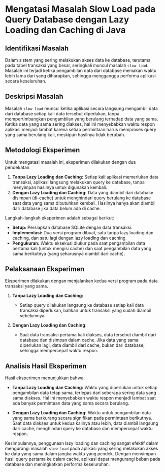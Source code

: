# Mengatasi Masalah Slow Load pada Query Database dengan Lazy Loading dan Caching di Java

## Identifikasi Masalah
Dalam sistem yang sering melakukan akses data ke database, terutama pada tabel transaksi yang besar, seringkali muncul masalah `slow load`. Masalah ini terjadi ketika pengambilan data dari database memakan waktu lebih lama dari yang diharapkan, sehingga mengganggu performa aplikasi secara keseluruhan.

## Deskripsi Masalah
Masalah `slow load` muncul ketika aplikasi secara langsung mengambil data dari database setiap kali data tersebut diperlukan, tanpa mempertimbangkan pengambilan yang berulang terhadap data yang sama. Ketika data yang sama sering diakses, hal ini menyebabkan waktu respon aplikasi menjadi lambat karena setiap permintaan harus memproses query yang sama berulang kali, meskipun hasilnya tidak berubah.

## Metodologi Eksperimen
Untuk mengatasi masalah ini, eksperimen dilakukan dengan dua pendekatan:
1. **Tanpa Lazy Loading dan Caching:** Setiap kali aplikasi memerlukan data transaksi, aplikasi langsung melakukan query ke database, tanpa menyimpan hasilnya untuk digunakan kembali.
2. **Dengan Lazy Loading dan Caching:** Data yang diambil dari database disimpan (di-cache) untuk menghindari query berulang ke database saat data yang sama dibutuhkan kembali. Hasilnya hanya akan diambil dari database jika data belum ada di cache.

Langkah-langkah eksperimen adalah sebagai berikut:
- **Setup:** Persiapkan database SQLite dengan data transaksi.
- **Implementasi:** Dua versi program dibuat, satu tanpa lazy loading dan caching, dan satu lagi dengan lazy loading dan caching.
- **Pengukuran:** Waktu eksekusi diukur pada saat pengambilan data pertama kali (untuk mengisi cache) dan saat pengambilan data yang sama berikutnya (yang seharusnya diambil dari cache).

## Pelaksanaan Eksperimen
Eksperimen dilakukan dengan menjalankan kedua versi program pada data transaksi yang sama.

1. **Tanpa Lazy Loading dan Caching:**
    - Setiap query dilakukan langsung ke database setiap kali data transaksi diperlukan, bahkan untuk transaksi yang sudah diambil sebelumnya.

2. **Dengan Lazy Loading dan Caching:**
    - Saat data transaksi pertama kali diakses, data tersebut diambil dari database dan disimpan dalam cache. Jika data yang sama diperlukan lagi, data diambil dari cache, bukan dari database, sehingga mempercepat waktu respon.

## Analisis Hasil Eksperimen
Hasil eksperimen menunjukkan bahwa:

- **Tanpa Lazy Loading dan Caching:** Waktu yang diperlukan untuk setiap pengambilan data tetap sama, terlepas dari seberapa sering data yang sama diakses. Hal ini menyebabkan waktu respon menjadi lambat saat ada banyak permintaan data yang sama secara berulang.

- **Dengan Lazy Loading dan Caching:** Waktu untuk pengambilan data yang sama berkurang secara signifikan pada permintaan berikutnya. Saat data diakses untuk kedua kalinya atau lebih, data diambil langsung dari cache, menghindari query ke database dan mempercepat waktu respon.

Kesimpulannya, penggunaan lazy loading dan caching sangat efektif dalam mengurangi masalah `slow load` pada aplikasi yang sering melakukan akses ke data yang sama dalam jangka waktu yang pendek. Dengan menyimpan hasil query pertama ke dalam cache, aplikasi dapat mengurangi beban pada database dan meningkatkan performa keseluruhan.
